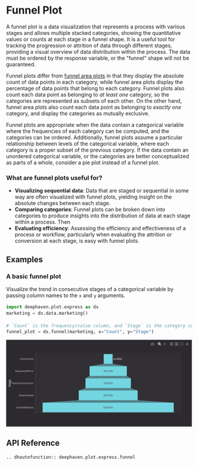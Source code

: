 # Funnel Plot

A funnel plot is a data visualization that represents a process with various stages and allows multiple stacked categories, showing the quantitative values or counts at each stage in a funnel shape. It is a useful tool for tracking the progression or attrition of data through different stages, providing a visual overview of data distribution within the process. The data must be ordered by the response variable, or the "funnel" shape will not be guaranteed.

Funnel plots differ from [funnel area plots](funnel-area.md) in that they display the absolute count of data points in each category, while funnel area plots display the percentage of data points that belong to each category. Funnel plots also count each data point as belonging to _at least one_ category, so the categories are represented as subsets of each other. On the other hand, funnel area plots also count each data point as belonging to _exactly one_ category, and display the categories as mutually exclusive.

Funnel plots are appropriate when the data contain a categorical variable where the frequencies of each category can be computed, and the categories can be ordered. Additionally, funnel plots assume a particular relationship between levels of the categorical variable, where each category is a proper subset of the previous category. If the data contain an unordered categorical variable, or the categories are better conceptualized as parts of a whole, consider a pie plot instead of a funnel plot.

### What are funnel plots useful for?

- **Visualizing sequential data**: Data that are staged or sequential in some way are often visualized with funnel plots, yielding insight on the absolute changes between each stage.
- **Comparing categories**: Funnel plots can be broken down into categories to produce insights into the distribution of data at each stage within a process. Then
- **Evaluating efficiency**: Assessing the efficiency and effectiveness of a process or workflow, particularly when evaluating the attrition or conversion at each stage, is easy with funnel plots.

## Examples

### A basic funnel plot

Visualize the trend in consecutive stages of a categorical variable by passing column names to the `x` and `y` arguments.

```python order=funnel_plot,marketing
import deephaven.plot.express as dx
marketing = dx.data.marketing()

# `Count` is the frequency/value column, and `Stage` is the category column
funnel_plot = dx.funnel(marketing, x="Count", y="Stage")
```

![Funnel Plot Basic Example](./_assets/funnel_plot.png)

## API Reference

```{eval-rst}
.. dhautofunction:: deephaven.plot.express.funnel
```
